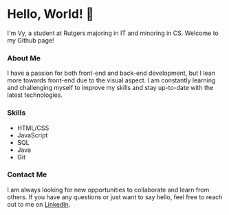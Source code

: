 
# Hello, World! 👋
I'm Vy, a student at Rutgers majoring in IT and minoring in CS. Welcome to my Github page!

### About Me
I have a passion for both front-end and back-end development, but I lean more towards front-end due to the visual aspect. I am constantly learning and challenging myself to improve my skills and stay up-to-date with the latest technologies.

### Skills
- HTML/CSS
- JavaScript
- SQL
- Java
- Git
### Contact Me
I am always looking for new opportunities to collaborate and learn from others. If you have any questions or just want to say hello, feel free to reach out to me on [LinkedIn](https://www.linkedin.com/in/tvy-nguyen/).

<!---
vytngn/vytngn is a ✨ special ✨ repository because its `README.md` (this file) appears on your GitHub profile.
You can click the Preview link to take a look at your changes.
--->
